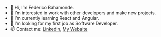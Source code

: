 - 👋 Hi, I’m Federico Bahamonde.
- 👀 I’m interested in work with other developers and make new projects.
- 🌱 I’m currently learning React and Angular.
- 💞️ I’m looking for my first job as Software Developer.
- 📫 Contact me: <a href="https://www.linkedin.com/in/fedebaha">LinkedIn</a>, <a href="https://portfolio-fedebaha.netlify.app/">My Website</a>

<!---
FeDaBa/FeDaBa is a ✨ special ✨ repository because its `README.md` (this file) appears on your GitHub profile.
You can click the Preview link to take a look at your changes.
--->
